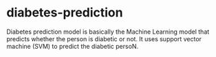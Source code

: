# diabetes-prediction
Diabetes prediction model is basically the Machine Learning model that predicts whether the person is diabetic or not. It uses support vector machine (SVM) to predict the diabetic persoN. 

